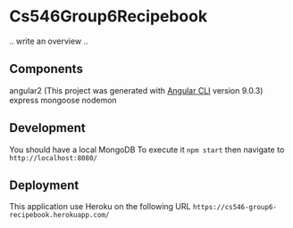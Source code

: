 # Cs546Group6Recipebook

.. write an overview ..

## Components
angular2 (This project was generated with [Angular CLI](https://github.com/angular/angular-cli) version 9.0.3)
express
mongoose
nodemon

## Development
You should have a local MongoDB 
To execute it `npm start` then navigate to `http://localhost:8080/`


## Deployment
This application use Heroku on the following URL `https://cs546-group6-recipebook.herokuapp.com/`
